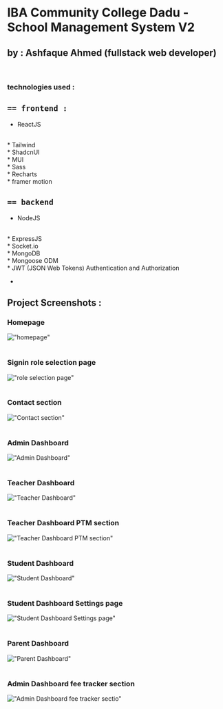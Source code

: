 # IBA Community College Dadu - School Management System V2
## by : Ashfaque Ahmed (fullstack web developer)

<br>

### technologies used : 
 `== frontend : `
 -
 * ReactJS
 <br>
 * Tailwind
 <br>
 * ShadcnUI
 <br>
 * MUI
 <br>
 * Sass
 <br>
 * Recharts
 <br>
 * framer motion

<br>

 `== backend`
 -
 * NodeJS
 <br>
 * ExpressJS
 <br>
 * Socket.io
 <br>
 * MongoDB
 <br>
 * Mongoose ODM
 <br>
 * JWT (JSON Web Tokens) Authentication and Authorization
 
 -

 ## 

## Project Screenshots : 
### Homepage
!["homepage"](./images/8.png)
<br>
<br>
### Signin role selection page 
!["role selection page"](./images/9.png)
<br>
<br>
### Contact section
!["Contact section"](./images/10.png)
<br>
<br>
### Admin Dashboard
!["Admin Dashboard"](./images/1.png)
<br>
<br>
### Teacher Dashboard
!["Teacher Dashboard"](./images/2.png)
<br>
<br>
### Teacher Dashboard PTM section
!["Teacher Dashboard PTM section"](./images/3.png)
<br>
<br>
### Student Dashboard
!["Student Dashboard"](./images/4.png)
<br>
<br>
### Student Dashboard Settings page
!["Student Dashboard Settings page"](./images/5.png)
<br>
<br>
### Parent Dashboard
!["Parent Dashboard"](./images/6.png)
<br>
<br>
### Admin Dashboard fee tracker section
!["Admin Dashboard fee tracker sectio"](./images/7.png)

